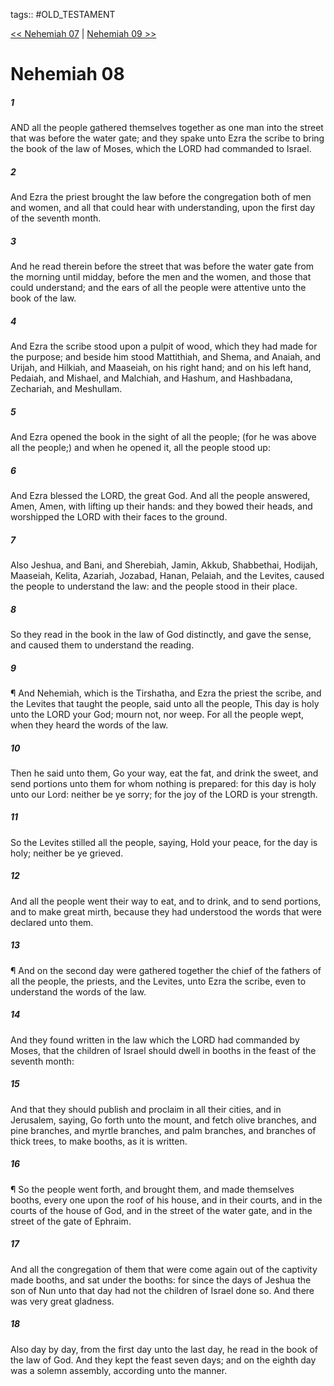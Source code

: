 tags:: #OLD_TESTAMENT

[<< Nehemiah 07](OLD_TESTAMENT/16_Nehemiah/Nehemiah_07.md) | [Nehemiah 09 >>](OLD_TESTAMENT/16_Nehemiah/Nehemiah_09.md)

# Nehemiah 08

##### 1

AND all the people gathered themselves together as one man into the street that was before the water gate; and they spake unto Ezra the scribe to bring the book of the law of Moses, which the LORD had commanded to Israel.

##### 2

And Ezra the priest brought the law before the congregation both of men and women, and all that could hear with understanding, upon the first day of the seventh month.

##### 3

And he read therein before the street that was before the water gate from the morning until midday, before the men and the women, and those that could understand; and the ears of all the people were attentive unto the book of the law.

##### 4

And Ezra the scribe stood upon a pulpit of wood, which they had made for the purpose; and beside him stood Mattithiah, and Shema, and Anaiah, and Urijah, and Hilkiah, and Maaseiah, on his right hand; and on his left hand, Pedaiah, and Mishael, and Malchiah, and Hashum, and Hashbadana, Zechariah, and Meshullam.

##### 5

And Ezra opened the book in the sight of all the people; (for he was above all the people;) and when he opened it, all the people stood up:

##### 6

And Ezra blessed the LORD, the great God. And all the people answered, Amen, Amen, with lifting up their hands: and they bowed their heads, and worshipped the LORD with their faces to the ground.

##### 7

Also Jeshua, and Bani, and Sherebiah, Jamin, Akkub, Shabbethai, Hodijah, Maaseiah, Kelita, Azariah, Jozabad, Hanan, Pelaiah, and the Levites, caused the people to understand the law: and the people stood in their place.

##### 8

So they read in the book in the law of God distinctly, and gave the sense, and caused them to understand the reading.

##### 9

¶ And Nehemiah, which is the Tirshatha, and Ezra the priest the scribe, and the Levites that taught the people, said unto all the people, This day is holy unto the LORD your God; mourn not, nor weep. For all the people wept, when they heard the words of the law.

##### 10

Then he said unto them, Go your way, eat the fat, and drink the sweet, and send portions unto them for whom nothing is prepared: for this day is holy unto our Lord: neither be ye sorry; for the joy of the LORD is your strength.

##### 11

So the Levites stilled all the people, saying, Hold your peace, for the day is holy; neither be ye grieved.

##### 12

And all the people went their way to eat, and to drink, and to send portions, and to make great mirth, because they had understood the words that were declared unto them.

##### 13

¶ And on the second day were gathered together the chief of the fathers of all the people, the priests, and the Levites, unto Ezra the scribe, even to understand the words of the law.

##### 14

And they found written in the law which the LORD had commanded by Moses, that the children of Israel should dwell in booths in the feast of the seventh month:

##### 15

And that they should publish and proclaim in all their cities, and in Jerusalem, saying, Go forth unto the mount, and fetch olive branches, and pine branches, and myrtle branches, and palm branches, and branches of thick trees, to make booths, as it is written.

##### 16

¶ So the people went forth, and brought them, and made themselves booths, every one upon the roof of his house, and in their courts, and in the courts of the house of God, and in the street of the water gate, and in the street of the gate of Ephraim.

##### 17

And all the congregation of them that were come again out of the captivity made booths, and sat under the booths: for since the days of Jeshua the son of Nun unto that day had not the children of Israel done so. And there was very great gladness.

##### 18

Also day by day, from the first day unto the last day, he read in the book of the law of God. And they kept the feast seven days; and on the eighth day was a solemn assembly, according unto the manner.

